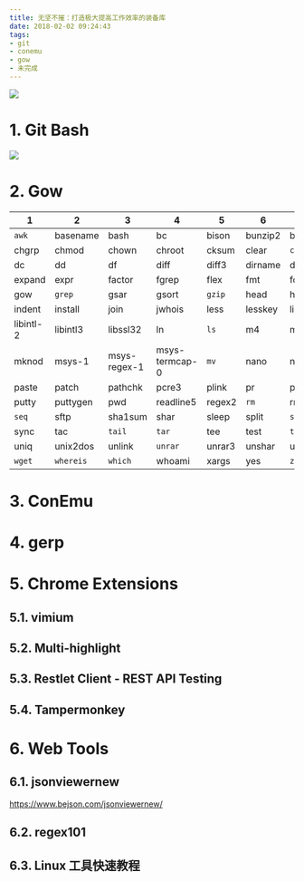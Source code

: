 ```yaml
---
title: 无坚不摧：打造极大提高工作效率的装备库
date: 2018-02-02 09:24:43
tags:
- git
- conemu
- gow
- 未完成
---
```


![](/images/20180202093814_7NNlq9_40-Reasons-to-Ban-Guns.jpeg)

# 1. Git Bash
![](/images/20180202104601_8MoLOf_Screenshot.jpeg)


# 2. Gow

|     1     |     2     |      3       |       4        |   5    |    6    |    7     |    8     |      9       |    10     |
| --------- | --------- | ------------ | -------------- | ------ | ------- | -------- | -------- | ------------ | --------- |
| `awk`     | basename  | bash         | bc             | bison  | bunzip2 | bzip2    | bzip2    | bzip2recover | `cat`     |
| chgrp     | chmod     | chown        | chroot         | cksum  | clear   | `cp`     | csplit   | `curl`       | cut       |
| dc        | dd        | df           | diff           | diff3  | dirname | dos2unix | du       | `egrep`      | env       |
| expand    | expr      | factor       | fgrep          | flex   | fmt     | fold     | gawk     | gdbm3        | gfind     |
| gow       | `grep`    | gsar         | gsort          | `gzip` | head    | history5 | hostid   | hostname     | id        |
| indent    | install   | join         | jwhois         | less   | lesskey | libcurl  | libeay32 | libiconv-2   | libidn-11 |
| libintl-2 | libintl3  | libssl32     | ln             | `ls`   | m4      | make     | md5sum   | mkdir        | mkfifo    |
| mknod     | msys-1    | msys-regex-1 | msys-termcap-0 | `mv`   | nano    | ncftp    | nl       | od           | pageant   |
| paste     | patch     | pathchk      | pcre3          | plink  | pr      | printenv | printf   | pscp         | psftp     |
| putty     | puttygen  | pwd          | readline5      | regex2 | `rm`    | rmdir    | `scp`    | sdiff        | sed       |
| `seq`     | sftp      | sha1sum      | shar           | sleep  | split   | `ssh`    | ssleay32 | su           | sum       |
| sync      | tac       | `tail`       | `tar`          | tee    | test    | `touch`  | tr       | uname        | unexpand  |
| uniq      | unix2dos  | unlink       | `unrar`        | unrar3 | unshar  | uudecode | uuencode | `vim`        | wc        |
| `wget`    | `whereis` | `which`      | whoami         | xargs  | yes     | `zip`    | zip32z64 |              |           |

# 3. ConEmu

# 4. gerp

# 5. Chrome Extensions

## 5.1. vimium

## 5.2. Multi-highlight

## 5.3. Restlet Client - REST API Testing

## 5.4. Tampermonkey

# 6. Web Tools

## 6.1. jsonviewernew

https://www.bejson.com/jsonviewernew/

## 6.2. regex101

## 6.3. Linux 工具快速教程
